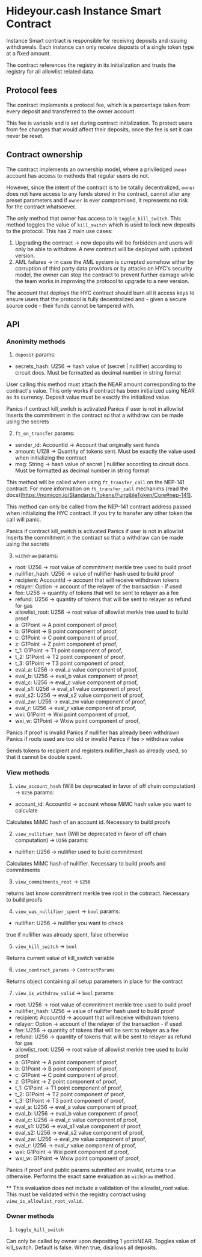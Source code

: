 # Hideyour.cash Instance Smart Contract

Instance Smart contract is responsible for receiving deposits and issuing withdrawals. Each instance can only receive deposits of a single token type at a fixed amount.

The contract references the registry in its initialization and trusts the registry for all allowlist related data.

## Protocol fees
The contract implements a protocol fee, which is a percentage taken from every deposit and transferred to the owner account.

This fee is variable and is set during contract initialization. To protect users from fee changes that would affect their deposits, once the fee is set it can never be reset.

## Contract ownership
The contract implements an ownership model, where a priviledged `owner` account has access to methods that regular users do not.

However, since the intent of the contract is to be totally decentralized, `owner` does not have access to any funds stored in the contract, cannot alter any preset parameters and if `owner` is ever compromised, it represents no risk for the contract whatsoever.

The only method that owner has access to is `toggle_kill_switch`. This method toggles the value of `kill_switch` which is used to lock new deposits to the protocol. This has 2 main use cases:
1. Upgrading the contract -> new deposits will be forbidden and users will only be able to withdraw. A new contract will be deployed with updated version.
2. AML failures -> in case the AML system is currepted somehow either by corruption of third party data providors or by attacks on HYC's security model, the owner can stop the contract to prevent further damage while the team works in improving the protocol to upgrade to a new version.

The account that deploys the HYC  contract should burn all it access keys to ensure users that the protocol is fully decentralized and - given a secure source code - their funds cannot be tampered with.

## API

### Anonimity methods

1. `deposit`
params:
  - secrets_hash: U256 -> hash value of (secret | nullifier) according to circuit docs. Must be formatted as decimal number in string format

User calling this method must attach the NEAR amount corresponding to the contract's value. This only works if contract has been initialized using NEAR as its currency. Deposit value must be exactly the initialized value.

Panics if contract kill_switch is activated
Panics if user is not in allowlist
Inserts the commitment in the contract so that a withdraw can be made using the secrets

2. `ft_on_transfer`
params:
  - sender_id: AccountId -> Account that originally sent funds
  - amount: U128 -> Quantity of tokens sent. Must be exactly the value used when initializing the contract
  - msg: String -> hash value of secret | nullifier according to circuit docs. Must be formatted as decimal number in string format

This method will be called when using `ft_transfer_call` on the NEP-141 contract. For more information on `ft_transfer_call` mechanims (read the docs)[https://nomicon.io/Standards/Tokens/FungibleToken/Core#nep-141].

This method can only be called from the NEP-141 contract address passed when initializing the HYC contract. If you try to transfer any other token the call will panic.

Panics if contract kill_switch is activated
Panics if user is not in allowlist
Inserts the commitment in the contract so that a withdraw can be made using the secrets

3. `withdraw`
params:
  - root: U256 -> root value of commitment merkle tree used to build proof
  - nullifier_hash: U256 -> value of nullifier hash used to build proof
  - recipient: AccountId -> account that will receive withdrawn tokens
  - relayer: Option<AccountId> -> account of the relayer of the transaction - if used
  - fee: U256 -> quantity of tokens that will be sent to relayer as a fee
  - refund: U256 -> quantity of tokens that will be sent to relayer as refund for gas
  - allowlist_root: U256 -> root value of allowlist merkle tree used to build proof
  - a: G1Point -> A point component of proof,
  - b: G1Point -> B point component of proof,
  - c: G1Point -> C point component of proof,
  - z: G1Point -> Z point component of proof,
  - t_1: G1Point -> T1 point component of proof,
  - t_2: G1Point -> T2 point component of proof,
  - t_3: G1Point -> T3 point component of proof,
  - eval_a: U256 -> eval_a value component of proof,
  - eval_b: U256 -> eval_b value component of proof,
  - eval_c: U256 -> eval_c value component of proof,
  - eval_s1: U256 -> eval_s1 value component of proof,
  - eval_s2: U256 -> eval_s2 value component of proof,
  - eval_zw: U256 -> eval_zw value component of proof,
  - eval_r: U256 -> eval_r value component of proof,
  - wxi: G1Point -> Wxi point component of proof,
  - wxi_w: G1Point -> Wxiw point component of proof,

Panics if proof is invalid
Panics if nullifier has already been withdrawn
Panics if roots used are too old or invalid
Panics if fee > withdraw value

Sends tokens to recipient and registers nullifier_hash as already used, so that it cannot be double spent.

### View methods
1. `view_account_hash` (Will be deprecated in favor of off chain computation) -> `U256`
params:
  - account_id: AccountId -> account whose MiMC hash value you want to calculate

Calculates MiMC hash of an account id. Necessary to build proofs

2. `view_nullifier_hash` (Will be deprecated in favor of off chain computation) -> `U256`
params:
  - nullifier: U256 -> nullifier used to build commitment

Calculates MiMC hash of nullifier. Necessary to build proofs and commitments

3. `view_commitments_root` -> `U256`

returns last know commitment merkle tree root in the cotnract. Necessary to build proofs

4. `view_was_nullifier_spent` -> `bool`
params:
  - nullifier: U256 -> nullifier you want to check

true if nullifier was already spent, false otherwise

5. `view_kill_switch` -> `bool`

Returns current value of kill_switch variable

6. `view_contract_params` -> `ContractParams`

Returns object containing all setup parameters in place for the contract

7. `view_is_withdraw_valid` -> `bool`
params:
  - root: U256 -> root value of commitment merkle tree used to build proof
  - nullifier_hash: U256 -> value of nullifier hash used to build proof
  - recipient: AccountId -> account that will receive withdrawn tokens
  - relayer: Option<AccountId> -> account of the relayer of the transaction - if used
  - fee: U256 -> quantity of tokens that will be sent to relayer as a fee
  - refund: U256 -> quantity of tokens that will be sent to relayer as refund for gas
  - allowlist_root: U256 -> root value of allowlist merkle tree used to build proof
  - a: G1Point -> A point component of proof,
  - b: G1Point -> B point component of proof,
  - c: G1Point -> C point component of proof,
  - z: G1Point -> Z point component of proof,
  - t_1: G1Point -> T1 point component of proof,
  - t_2: G1Point -> T2 point component of proof,
  - t_3: G1Point -> T3 point component of proof,
  - eval_a: U256 -> eval_a value component of proof,
  - eval_b: U256 -> eval_b value component of proof,
  - eval_c: U256 -> eval_c value component of proof,
  - eval_s1: U256 -> eval_s1 value component of proof,
  - eval_s2: U256 -> eval_s2 value component of proof,
  - eval_zw: U256 -> eval_zw value component of proof,
  - eval_r: U256 -> eval_r value component of proof,
  - wxi: G1Point -> Wxi point component of proof,
  - wxi_w: G1Point -> Wxiw point component of proof,

Panics if proof and public params submitted are invalid, returns `true` otherwise. Performs the exact same evaluation as `withdraw` method.

** This evaluation does not include a validation of the allowlist_root value. This must be validated within the registry contract using `view_is_allowlist_root_valid`.

### Owner methods
1. `toggle_kill_switch`

Can only be called by owner upon depositing 1 yoctoNEAR.
Toggles value of kill_switch. Default is false. When true, disallows all deposits.
